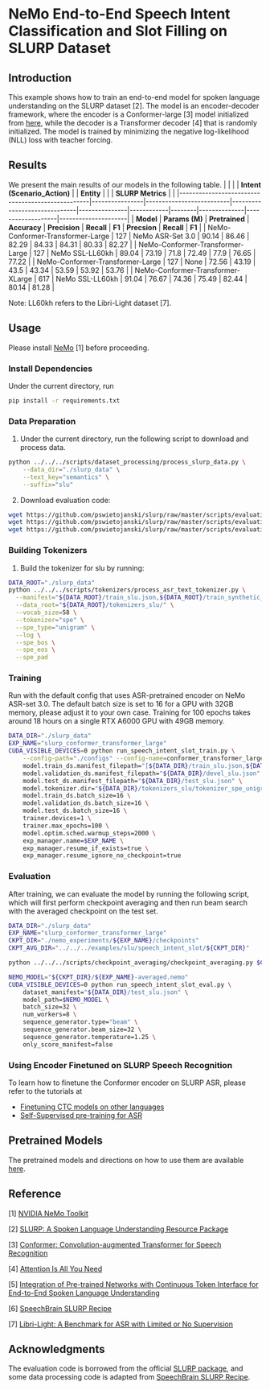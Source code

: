 # NeMo End-to-End Speech Intent Classification and Slot Filling on SLURP Dataset

## Introduction
This example shows how to train an end-to-end model for spoken language understanding on the SLURP dataset [2]. The model is an encoder-decoder framework, where the encoder is a Conformer-large [3] model initialized from [here](https://ngc.nvidia.com/models/nvidia:nemo:stt_en_conformer_ctc_large), while the decoder is a Transformer decoder [4] that is randomly initialized. The model is trained by minimizing the negative log-likelihood (NLL) loss with teacher forcing.

## Results

We present the main results of our models in the following table.
|                                                  |                |                          | **Intent (Scenario_Action)** |               | **Entity** |        |              | **SLURP Metrics** |                     |
|--------------------------------------------------|----------------|--------------------------|------------------------------|---------------|------------|--------|--------------|-------------------|---------------------|
|                     **Model**                    | **Params (M)** |      **Pretrained**      |         **Accuracy**         | **Precision** | **Recall** | **F1** | **Precsion** |     **Recall**    |        **F1**       |
| NeMo-Conformer-Transformer-Large                 | 127            | NeMo ASR-Set 3.0         |                        90.14 |         86.46 |      82.29 |  84.33 |        84.31 |             80.33 |               82.27 |
| NeMo-Conformer-Transformer-Large                 | 127            | NeMo SSL-LL60kh          |                        89.04 |         73.19 |       71.8 |  72.49 |         77.9 |             76.65 |               77.22 |
| NeMo-Conformer-Transformer-Large                 | 127            | None                     |                        72.56 |         43.19 |       43.5 |  43.34 |        53.59 |             53.92 |               53.76 |
| NeMo-Conformer-Transformer-XLarge                | 617            | NeMo SSL-LL60kh          |                        91.04 |         76.67 |      74.36 |  75.49 |        82.44 |             80.14 |               81.28 |

Note: LL60kh refers to the Libri-Light dataset [7].  

## Usage
Please install [NeMo](https://github.com/NVIDIA/NeMo) [1] before proceeding. 

### Install Dependencies
Under the current directory, run
```bash
pip install -r requirements.txt
```

### Data Preparation
1. Under the current directory, run the following script to download and process data.
```bash
python ../../../scripts/dataset_processing/process_slurp_data.py \
    --data_dir="./slurp_data" \
    --text_key="semantics" \
    --suffix="slu"
```

2. Download evaluation code:
```bash
wget https://github.com/pswietojanski/slurp/raw/master/scripts/evaluation/util.py -P eval_utils/evaluation
wget https://github.com/pswietojanski/slurp/raw/master/scripts/evaluation/metrics/distance.py -P eval_utils/evaluation/metrics
wget https://github.com/pswietojanski/slurp/raw/master/scripts/evaluation/metrics/metrics.py -P eval_utils/evaluation/metrics
```


### Building Tokenizers
1. Build the tokenizer for slu by running:
```bash
DATA_ROOT="./slurp_data"
python ../../../scripts/tokenizers/process_asr_text_tokenizer.py \
  --manifest="${DATA_ROOT}/train_slu.json,${DATA_ROOT}/train_synthetic_slu.json" \
  --data_root="${DATA_ROOT}/tokenizers_slu/" \
  --vocab_size=58 \
  --tokenizer="spe" \
  --spe_type="unigram" \
  --log \
  --spe_bos \
  --spe_eos \
  --spe_pad
```


### Training
Run with the default config that uses ASR-pretrained encoder on NeMo ASR-set 3.0. The default batch size is set to 16 for a GPU with 32GB memory, please adjust it to your own case. Training for 100 epochs takes around 18 hours on a single RTX A6000 GPU with 49GB memory.

```bash
DATA_DIR="./slurp_data"
EXP_NAME="slurp_conformer_transformer_large"
CUDA_VISIBLE_DEVICES=0 python run_speech_intent_slot_train.py \
    --config-path="./configs" --config-name=conformer_transformer_large_bpe \
    model.train_ds.manifest_filepath="[${DATA_DIR}/train_slu.json,${DATA_DIR}/train_synthetic_slu.json]" \
    model.validation_ds.manifest_filepath="${DATA_DIR}/devel_slu.json" \
    model.test_ds.manifest_filepath="${DATA_DIR}/test_slu.json" \
    model.tokenizer.dir="${DATA_DIR}/tokenizers_slu/tokenizer_spe_unigram_v58_pad_bos_eos" \
    model.train_ds.batch_size=16 \
    model.validation_ds.batch_size=16 \
    model.test_ds.batch_size=16 \
    trainer.devices=1 \
    trainer.max_epochs=100 \
    model.optim.sched.warmup_steps=2000 \
    exp_manager.name=$EXP_NAME \
    exp_manager.resume_if_exists=true \
    exp_manager.resume_ignore_no_checkpoint=true
```


### Evaluation
After training, we can evaluate the model by running the following script, which will first perform checkpoint averaging and then run beam search with the averaged checkpoint on the test set.
```bash
DATA_DIR="./slurp_data"
EXP_NAME="slurp_conformer_transformer_large"
CKPT_DIR="./nemo_experiments/${EXP_NAME}/checkpoints"
CKPT_AVG_DIR="../../../examples/slu/speech_intent_slot/${CKPT_DIR}"

python ../../../scripts/checkpoint_averaging/checkpoint_averaging.py $CKPT_AVG_DIR

NEMO_MODEL="${CKPT_DIR}/${EXP_NAME}-averaged.nemo"
CUDA_VISIBLE_DEVICES=0 python run_speech_intent_slot_eval.py \
    dataset_manifest="${DATA_DIR}/test_slu.json" \
    model_path=$NEMO_MODEL \
    batch_size=32 \
    num_workers=8 \
    sequence_generator.type="beam" \
    sequence_generator.beam_size=32 \
    sequence_generator.temperature=1.25 \
    only_score_manifest=false
```

### Using Encoder Finetuned on SLURP Speech Recognition
To learn how to finetune the Conformer encoder on SLURP ASR, please refer to the tutorials at 
- [Finetuning CTC models on other languages](https://github.com/NVIDIA/NeMo/blob/main/tutorials/asr/ASR_CTC_Language_Finetuning.ipynb)
- [Self-Supervised pre-training for ASR](https://github.com/NVIDIA/NeMo/blob/main/tutorials/asr/Self_Supervised_Pre_Training.ipynb)


## Pretrained Models
The pretrained models and directions on how to use them are available [here](https://ngc.nvidia.com/catalog/models/nvidia:nemo:slu_conformer_transformer_large_slurp).


## Reference
[1] [NVIDIA NeMo Toolkit](https://github.com/NVIDIA/NeMo)

[2] [SLURP: A Spoken Language Understanding Resource Package](https://arxiv.org/abs/2011.13205)

[3] [Conformer: Convolution-augmented Transformer for Speech Recognition](https://arxiv.org/abs/2005.08100)

[4] [Attention Is All You Need](https://arxiv.org/abs/1706.03762?context=cs)

[5] [Integration of Pre-trained Networks with Continuous Token Interface for End-to-End Spoken Language Understanding](https://arxiv.org/abs/2104.07253)

[6] [SpeechBrain SLURP Recipe](https://github.com/speechbrain/speechbrain/tree/develop/recipes/SLURP)

[7] [Libri-Light: A Benchmark for ASR with Limited or No Supervision](https://arxiv.org/abs/1912.07875)

## Acknowledgments
The evaluation code is borrowed from the official [SLURP package](https://github.com/pswietojanski/slurp/tree/master/scripts/evaluation), and some data processing code is adapted from [SpeechBrain SLURP Recipe](https://github.com/speechbrain/speechbrain/tree/develop/recipes/SLURP).